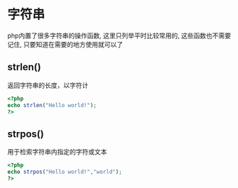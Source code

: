 字符串
===

php内置了很多字符串的操作函数, 这里只列举平时比较常用的, 这些函数也不需要记住, 只要知道在需要的地方使用就可以了

strlen()
---

返回字符串的长度，以字符计
```php
<?php
echo strlen("Hello world!");
?>
```

strpos()
---

用于检索字符串内指定的字符或文本
```php
<?php
echo strpos("Hello world!","world");
?>
```

